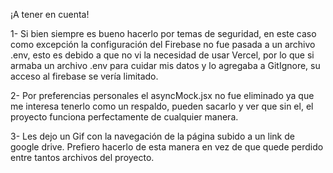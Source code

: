 ¡A tener en cuenta!

1-  Si bien siempre es bueno hacerlo por temas de seguridad, en este caso como excepción la configuración del Firebase no fue pasada a un archivo .env, esto es debido a que no vi la necesidad de usar Vercel, por lo que si armaba un archivo .env para cuidar mis datos y lo agregaba a GitIgnore, su acceso al firebase se vería limitado.

2- Por preferencias personales el asyncMock.jsx no fue eliminado ya que me interesa tenerlo como un respaldo, pueden sacarlo y ver que sin el, el proyecto funciona perfectamente de cualquier manera.

3- Les dejo un Gif con la navegación de la página subido a un link de google drive. Prefiero hacerlo de esta manera en vez de que quede perdido entre tantos archivos del proyecto.
